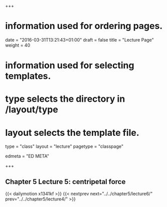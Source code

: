 +++
# information used for ordering pages.
date = "2016-03-31T13:21:43+01:00"
draft = false
title = "Lecture Page"
weight = 40

# information used for selecting templates.
# type selects the directory in /layout/type
# layout selects the template file.

type   = "class"
layout = "lecture"
pagetype = "classpage"





edmeta = "ED META"

+++
## Chapter 5 Lecture 5: centripetal force
{{< dailymotion x1341kf >}}
{{< nextprev next="../../chapter5/lecture6/"     prev="../../chapter5/lecture4/"  >}}

